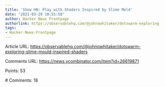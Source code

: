 ```yaml
---
title: 'Show HN: Play with Shaders Inspired by Slime Mold'
date: "2021-03-29 10:55:58"
author: Hacker News Frontpage
authorlink: https://observablehq.com/@johnowhitaker/dotswarm-exploring-slime-mould-inspired-shaders
tags:
- Hacker-News-Frontpage
---
```


<p>Article URL: <a href="https://observablehq.com/@johnowhitaker/dotswarm-exploring-slime-mould-inspired-shaders">https://observablehq.com/@johnowhitaker/dotswarm-exploring-slime-mould-inspired-shaders</a></p>
<p>Comments URL: <a href="https://news.ycombinator.com/item?id=26619871">https://news.ycombinator.com/item?id=26619871</a></p>
<p>Points: 53</p>
<p># Comments: 18</p>
